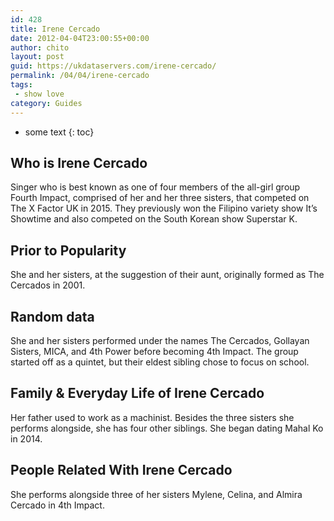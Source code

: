 ```yaml
---
id: 428
title: Irene Cercado
date: 2012-04-04T23:00:55+00:00
author: chito
layout: post
guid: https://ukdataservers.com/irene-cercado/
permalink: /04/04/irene-cercado
tags:
 - show love
category: Guides
---
```


* some text
{: toc}


## Who is  Irene Cercado
                  
                  
                  
Singer who is best known as one of four members of the all-girl group Fourth Impact, comprised of her and her three sisters, that competed on The X Factor UK in 2015. They previously won the Filipino variety show It&#8217;s Showtime and also competed on the South Korean show Superstar K. 
                  
                
                
                
## Prior to Popularity 
                  
                  
                  
She and her sisters, at the suggestion of their aunt, originally formed as The Cercados in 2001.
                  
                
                
                
## Random data 
                  
                  
                  
She and her sisters performed under the names The Cercados, Gollayan Sisters, MICA, and 4th Power before becoming 4th Impact. The group started off as a quintet, but their eldest sibling chose to focus on school.
                  
                
                
                
## Family & Everyday Life of Irene Cercado
                  
                  
                  
Her father used to work as a machinist. Besides the three sisters she performs alongside, she has four other siblings. She began dating Mahal Ko in 2014.
                  
                
                
                
## People Related With  Irene Cercado
                  
                  
                  
She performs alongside three of her sisters Mylene, Celina, and Almira Cercado in 4th Impact.
                  
                
              
            
          
          
          
    
    
  
